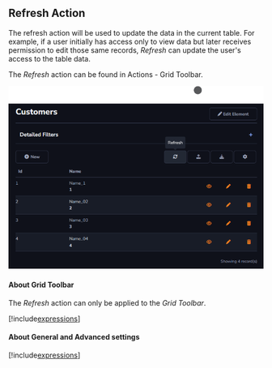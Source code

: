 ## Refresh Action

The refresh action will be used to update the data in the current table. For example, if a user initially has access only to view data but later receives permission to edit those same records, *Refresh* can update the user's access to the table data.

The *Refresh* action can be found in Actions - Grid Toolbar.

![](../../media/Action_refresh_example_1.png)

#### About Grid Toolbar

The *Refresh* action can only be applied to the *Grid Toolbar*.

[!include[expressions](grid_toolbar_overview_action.md)]

#### About General and Advanced settings

[!include[expressions](overview_action.md)]